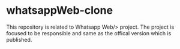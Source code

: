 # whatsappWeb-clone
This repository is related to Whatsapp Web/> project.
The project is focused to be responsible and same as the offical version which is published.
